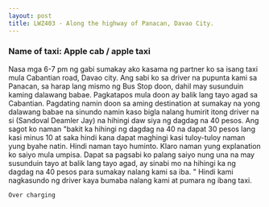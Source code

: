 ```yaml
---
layout: post
title: LWZ403 - Along the highway of Panacan, Davao City.
---
```


### Name of taxi: Apple cab / apple taxi

Nasa mga 6-7 pm ng gabi sumakay ako kasama ng partner ko sa isang taxi mula Cabantian road, Davao city. Ang sabi ko sa driver na pupunta kami sa Panacan, sa harap lang mismo ng Bus Stop doon, dahil may susunduin kaming dalawang babae. Pagkatapos mula doon ay balik lang tayo agad sa Cabantian. Pagdating namin doon sa aming destination at sumakay na yong dalawang babae na sinundo namin kaso bigla nalang humirit itong driver na si (Sandoval Deamler Jay) na hihingi daw siya ng dagdag na 40 pesos. Ang sagot ko naman "bakit ka hihingi ng dagdag na 40 na dapat 30 pesos lang kasi minus 10 at saka hindi kana dapat maghingi kasi tuloy-tuloy naman yung byahe natin. Hindi naman tayo huminto. Klaro naman yung explanation ko saiyo mula umpisa. Dapat sa pagsabi ko palang saiyo nung una na may susunduin tayo at balik lang tayo agad, ay sinabi mo na hihingi ka ng dagdag na 40 pesos para sumakay nalang kami sa iba. " Hindi kami nagkasundo ng driver kaya bumaba nalang kami at pumara ng ibang taxi. 

```Over charging```
